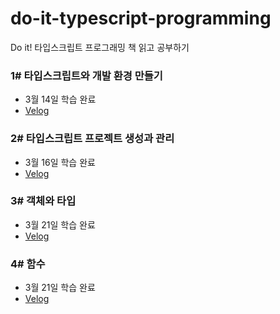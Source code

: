 # do-it-typescript-programming
Do it! 타입스크립트 프로그래밍 책 읽고 공부하기

### 1# 타입스크립트와 개발 환경 만들기 
- 3월 14일 학습 완료 
- [Velog](https://velog.io/@junghyeonsu/%ED%83%80%EC%9E%85%EC%8A%A4%ED%81%AC%EB%A6%BD%ED%8A%B8-%ED%94%84%EB%A1%9C%EA%B7%B8%EB%9E%98%EB%B0%8D-1-%ED%83%80%EC%9E%85%EC%8A%A4%ED%81%AC%EB%A6%BD%ED%8A%B8%EC%99%80-%EA%B0%9C%EB%B0%9C-%ED%99%98%EA%B2%BD-%EB%A7%8C%EB%93%A4%EA%B8%B0)

### 2# 타입스크립트 프로젝트 생성과 관리
- 3월 16일 학습 완료
- [Velog](https://velog.io/@junghyeonsu/%ED%83%80%EC%9E%85%EC%8A%A4%ED%81%AC%EB%A6%BD%ED%8A%B8-%ED%94%84%EB%A1%9C%EA%B7%B8%EB%9E%98%EB%B0%8D-2-%ED%83%80%EC%9E%85%EC%8A%A4%ED%81%AC%EB%A6%BD%ED%8A%B8-%ED%94%84%EB%A1%9C%EC%A0%9D%ED%8A%B8-%EC%83%9D%EC%84%B1%EA%B3%BC-%EA%B4%80%EB%A6%AC)

### 3# 객체와 타입
- 3월 21일 학습 완료
- [Velog](https://velog.io/@junghyeonsu/%ED%83%80%EC%9E%85%EC%8A%A4%ED%81%AC%EB%A6%BD%ED%8A%B8-%ED%94%84%EB%A1%9C%EA%B7%B8%EB%9E%98%EB%B0%8D-3-%EA%B0%9D%EC%B2%B4%EC%99%80-%ED%83%80%EC%9E%85)

### 4# 함수
- 3월 21일 학습 완료
- [Velog](https://velog.io/@junghyeonsu/%ED%83%80%EC%9E%85%EC%8A%A4%ED%81%AC%EB%A6%BD%ED%8A%B8-%ED%94%84%EB%A1%9C%EA%B7%B8%EB%9E%98%EB%B0%8D-4-%ED%95%A8%EC%88%98)